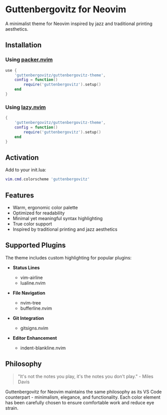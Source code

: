 # Guttenbergovitz for Neovim

A minimalist theme for Neovim inspired by jazz and traditional printing aesthetics.

## Installation

### Using [packer.nvim](https://github.com/wbthomason/packer.nvim)

```lua
use {
    'guttenbergovitz/guttenbergovitz-theme',
    config = function()
        require('guttenbergovitz').setup()
    end
}
```

### Using [lazy.nvim](https://github.com/folke/lazy.nvim)

```lua
{
    'guttenbergovitz/guttenbergovitz-theme',
    config = function()
        require('guttenbergovitz').setup()
    end
}
```

## Activation

Add to your init.lua:

```lua
vim.cmd.colorscheme 'guttenbergovitz'
```

## Features

- Warm, ergonomic color palette
- Optimized for readability
- Minimal yet meaningful syntax highlighting
- True color support
- Inspired by traditional printing and jazz aesthetics

## Supported Plugins

The theme includes custom highlighting for popular plugins:

- **Status Lines**
  - vim-airline
  - lualine.nvim

- **File Navigation**
  - nvim-tree
  - bufferline.nvim

- **Git Integration**
  - gitsigns.nvim

- **Editor Enhancement**
  - indent-blankline.nvim

## Philosophy

> "It's not the notes you play, it's the notes you don't play." - Miles Davis

Guttenbergovitz for Neovim maintains the same philosophy as its VS Code counterpart - minimalism, elegance, and functionality. Each color element has been carefully chosen to ensure comfortable work and reduce eye strain. 